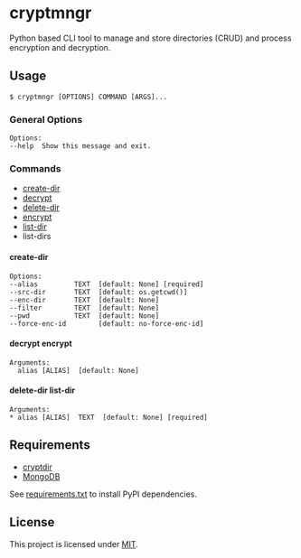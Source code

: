 # cryptmngr

Python based CLI tool to manage and store directories (CRUD) and process encryption and decryption.

## Usage

    $ cryptmngr [OPTIONS] COMMAND [ARGS]...

### General Options

```
Options:
--help  Show this message and exit.
```

### Commands

- [create-dir](#create-dir)
- [decrypt](#decrypt-encrypt)
- [delete-dir](#delete-dir-list-dir)
- [encrypt](#decrypt-encrypt)                         
- [list-dir](#delete-dir-list-dir)
- list-dirs

#### create-dir

```
Options:
--alias         TEXT  [default: None] [required]
--src-dir       TEXT  [default: os.getcwd()]
--enc-dir       TEXT  [default: None]
--filter        TEXT  [default: None]
--pwd           TEXT  [default: None]
--force-enc-id        [default: no-force-enc-id]
```

#### decrypt encrypt

```
Arguments:
  alias [ALIAS]  [default: None]
```

#### delete-dir list-dir

```
Arguments:
* alias [ALIAS]  TEXT  [default: None] [required]
```

## Requirements

- [cryptdir](https://github.com/aoephtua/cryptdir)
- [MongoDB](https://github.com/mongodb/mongo)

See [requirements.txt](https://github.com/aoephtua/cryptmngr/blob/main/requirements.txt) to install PyPI dependencies.

## License

This project is licensed under [MIT](https://github.com/aoephtua/cryptmngr/blob/main/LICENSE).